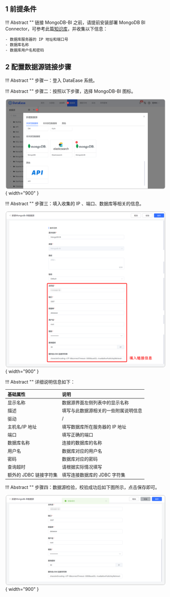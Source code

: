 ## 1 前提条件

!!! Abstract ""
    链接 MongoDB-BI 之前，请提前安装部署 MongoDB BI Connector，可参考此篇[知识库](https://kb.fit2cloud.com/archives/143)，并收集以下信息：

    - 数据库服务器的 IP 地址和端口号
    - 数据库名称
    - 数据库用户名和密码

## 2 配置数据源链接步骤

!!! Abstract ""
    步骤一：登入 DataEase 系统。

!!! Abstract ""
    步骤二：按照以下步骤，选择 MongoDB-BI 图标。

![MongoDB](../../img/datasource_configuration/MongoDB1.png){ width="900" }

!!! Abstract ""
    步骤三：填入收集的 IP 、端口、数据库等相关的信息。

![MongoDB](../../img/datasource_configuration/MongoDB2.png){ width="900" }

!!! Abstract ""
    详细说明信息如下：

| 基础属性             | 说明                 |
|:-----------------|:-------------------|
| 显示名称             | 数据源界面左侧列表中的显示名称    |   
| 描述               | 填写与此数据源相关的一些附属说明信息 |
| 驱动               | /                  |
| 主机名/IP 地址        | 填写数据库所在服务器的 IP 地址  |
| 端口               | 填写正确的端口            |
| 数据库名称            | 连接的数据库的名称          |
| 用户名              | 数据库对应的用户名          |
| 密码               | 数据库对应的密码           |
| 查询超时           | 请根据实际情况填写          |
| 额外的 JDBC 链接字符集   | 填写连接数据库的 JDBC 字符集  |



!!! Abstract ""
    步骤四：数据源检验，校验成功后如下图所示，点击保存即可。

![MongoDB](../../img/datasource_configuration/MongoDB3.png){ width="900" }